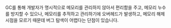 GC를 통해 개발자가 명시적으로 메모리를 관리하지 않아서 편리함을 주고, 메모리 누수를 방지할 수 있으나, 메모리를 추적하고 관리하기에 오버헤드가 발생하고, 메모리 해제 시점을 모르기 때문데 버그 탐색이 어렵다는 단점이 있습니다.